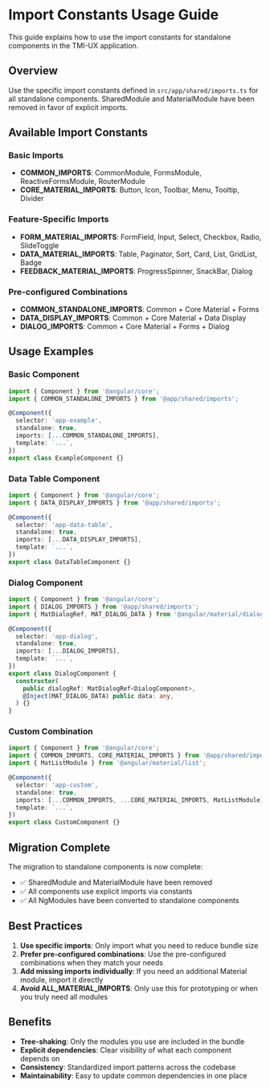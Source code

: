 # Import Constants Usage Guide

This guide explains how to use the import constants for standalone components in the TMI-UX application.

## Overview

Use the specific import constants defined in `src/app/shared/imports.ts` for all standalone components. SharedModule and MaterialModule have been removed in favor of explicit imports.

## Available Import Constants

### Basic Imports

- **COMMON_IMPORTS**: CommonModule, FormsModule, ReactiveFormsModule, RouterModule
- **CORE_MATERIAL_IMPORTS**: Button, Icon, Toolbar, Menu, Tooltip, Divider

### Feature-Specific Imports

- **FORM_MATERIAL_IMPORTS**: FormField, Input, Select, Checkbox, Radio, SlideToggle
- **DATA_MATERIAL_IMPORTS**: Table, Paginator, Sort, Card, List, GridList, Badge
- **FEEDBACK_MATERIAL_IMPORTS**: ProgressSpinner, SnackBar, Dialog

### Pre-configured Combinations

- **COMMON_STANDALONE_IMPORTS**: Common + Core Material + Forms
- **DATA_DISPLAY_IMPORTS**: Common + Core Material + Data Display
- **DIALOG_IMPORTS**: Common + Core Material + Forms + Dialog

## Usage Examples

### Basic Component

```typescript
import { Component } from '@angular/core';
import { COMMON_STANDALONE_IMPORTS } from '@app/shared/imports';

@Component({
  selector: 'app-example',
  standalone: true,
  imports: [...COMMON_STANDALONE_IMPORTS],
  template: `...`,
})
export class ExampleComponent {}
```

### Data Table Component

```typescript
import { Component } from '@angular/core';
import { DATA_DISPLAY_IMPORTS } from '@app/shared/imports';

@Component({
  selector: 'app-data-table',
  standalone: true,
  imports: [...DATA_DISPLAY_IMPORTS],
  template: `...`,
})
export class DataTableComponent {}
```

### Dialog Component

```typescript
import { Component } from '@angular/core';
import { DIALOG_IMPORTS } from '@app/shared/imports';
import { MatDialogRef, MAT_DIALOG_DATA } from '@angular/material/dialog';

@Component({
  selector: 'app-dialog',
  standalone: true,
  imports: [...DIALOG_IMPORTS],
  template: `...`,
})
export class DialogComponent {
  constructor(
    public dialogRef: MatDialogRef<DialogComponent>,
    @Inject(MAT_DIALOG_DATA) public data: any,
  ) {}
}
```

### Custom Combination

```typescript
import { Component } from '@angular/core';
import { COMMON_IMPORTS, CORE_MATERIAL_IMPORTS } from '@app/shared/imports';
import { MatListModule } from '@angular/material/list';

@Component({
  selector: 'app-custom',
  standalone: true,
  imports: [...COMMON_IMPORTS, ...CORE_MATERIAL_IMPORTS, MatListModule],
  template: `...`,
})
export class CustomComponent {}
```

## Migration Complete

The migration to standalone components is now complete:

- ✅ SharedModule and MaterialModule have been removed
- ✅ All components use explicit imports via constants
- ✅ All NgModules have been converted to standalone components

## Best Practices

1. **Use specific imports**: Only import what you need to reduce bundle size
2. **Prefer pre-configured combinations**: Use the pre-configured combinations when they match your needs
3. **Add missing imports individually**: If you need an additional Material module, import it directly
4. **Avoid ALL_MATERIAL_IMPORTS**: Only use this for prototyping or when you truly need all modules

## Benefits

- **Tree-shaking**: Only the modules you use are included in the bundle
- **Explicit dependencies**: Clear visibility of what each component depends on
- **Consistency**: Standardized import patterns across the codebase
- **Maintainability**: Easy to update common dependencies in one place
